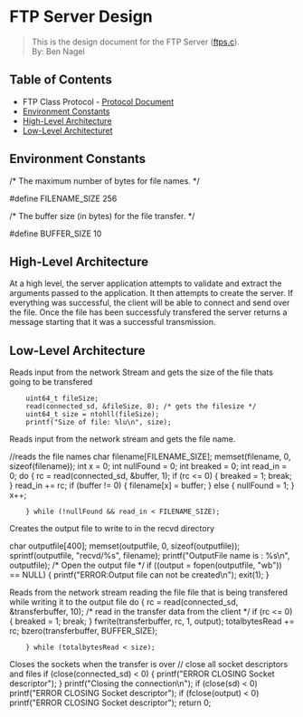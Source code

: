 # FTP Server Design
> This is the design document for the FTP Server ([ftps.c](https://github.com/CSE-5462-Spring-2021/assignment-2-conner-n-ben/blob/main/ftps.c)).  
> By: Ben Nagel

## Table of Contents
- FTP Class Protocol - [Protocol Document](https://docs.google.com/document/d/1rzymcjcKfk4wPUCbcip06dY5W5nYn0OcE_5ex671D1s/edit?usp=sharing)
- [Environment Constants](#environment-constants)
- [High-Level Architecture](#high-level-architecture)
- [Low-Level Architecturet](#low-level-architecture)

## Environment Constants

/* The maximum number of bytes for file names. */

#define FILENAME_SIZE 256

/* The buffer size (in bytes) for the file transfer. */

#define BUFFER_SIZE 10

## High-Level Architecture
At a high level, the server application attempts to validate and extract the arguments passed to the application. It then attempts to create the server. If everything was successful, the client will be able to connect and send over the file. Once the file has been successfuly transfered the server returns a message starting that it was a successful transmission.

## Low-Level Architecture
Reads input from the network Stream and gets the size of the file thats going to be transfered

        uint64_t fileSize;
        read(connected_sd, &fileSize, 8); /* gets the filesize */
        uint64_t size = ntohll(fileSize);
        printf("Size of file: %lu\n", size);
        
Reads input from the network stream and gets the file name.

//reads the file names
        char filename[FILENAME_SIZE];
        memset(filename, 0, sizeof(filename));
        int x = 0;
        int nullFound = 0;
        int breaked = 0;
        int read_in = 0;
        do
        {
            rc = read(connected_sd, &buffer, 1);
            if (rc <= 0)
            {
                breaked = 1;
                break;
            }
            read_in += rc;
            if (buffer != 0)
            {
                filename[x] = buffer;
            }
            else
            {
                nullFound = 1;
            }
            x++;

        } while (!nullFound && read_in < FILENAME_SIZE);

Creates the output file to write to in the recvd directory

 char outputfile[400];
        memset(outputfile, 0, sizeof(outputfile));
        sprintf(outputfile, "recvd/%s", filename);
        printf("OutputFile name is : %s\n", outputfile); /* Open the output file */
        if ((output = fopen(outputfile, "wb")) == NULL)
        {
            printf("ERROR:Output file can not be created\n");
            exit(1);
        }

 Reads from the network stream reading the file file that is being transfered while writing it
to the output file
 do
        {
            rc = read(connected_sd, &transferbuffer, 10); /* read in the transfer data from the client */
            if (rc <= 0)
            {
                breaked = 1;
                break;
            }
            fwrite(transferbuffer, rc, 1, output);
            totalbytesRead += rc;
            bzero(transferbuffer, BUFFER_SIZE);

        } while (totalbytesRead < size);


Closes the sockets when the transfer is over
// close all socket descriptors and files
    if (close(connected_sd) < 0)
    {
        printf("ERROR CLOSING Socket descriptor");
    }
    printf("Closing the connection\n");
    if (close(sd) < 0)
        printf("ERROR CLOSING Socket descriptor");
    if (fclose(output) < 0)
        printf("ERROR CLOSING Socket descriptor");
    return 0;
